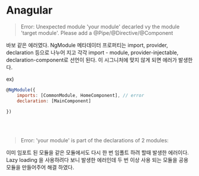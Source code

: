 # Anagular

> Error: Unexpected module 'your module' decarled vy the module 'target module'. Please add a @Pipe/@Directive/@Component

바보 같은 에러였다. NgModule 메타데이터 프로퍼티는 import, provider, declaration 등으로 나누어 지고 각각 import - module, provider-injectable, declaration-component로 선언이 된다. 이 시그니처에 맞지 않게 되면 에러가 발생한다.

ex)
```javascript
@NgModule({
    imports: [CommonModule, HomeComponent], // error
    declaration: [MainComponent]

})
```

<br><br>

> Error: 'your module' is  part of the declarations of 2 modules:

이미 임포트 된 모듈을 같은 모듈에서도 다시 한 번 임폴트 하려 할때 발생한 에러이다. Lazy loading 을 사용하려다 보니 발생한 에러인데
두 번 이상 사용 되는 모듈을 공용 모듈을 만들어주어 해결 하였다.